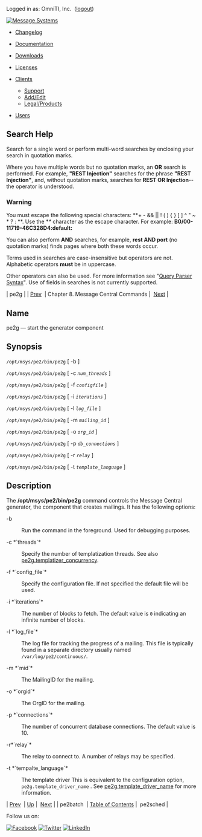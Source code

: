 Logged in as: OmniTI, Inc.  ([logout](https://support.messagesystems.com/logout.php))

[![Message Systems](https://support.messagesystems.com/images/ms-white205.png)](https://support.messagesystems.com/start.php) 

*   [Changelog](https://support.messagesystems.com/start.php?show=changelog)
*   [Documentation](https://support.messagesystems.com/docs/)
*   [Downloads](https://support.messagesystems.com/start.php)

*   [Licenses](https://support.messagesystems.com/license_summary.php)
*   <a href="">Clients</a>
    *   [Support](https://support.messagesystems.com/cs.php)
    *   [Add/Edit](https://support.messagesystems.com/edit_client.php)
    *   [Legal/Products](https://support.messagesystems.com/edit_products.php)
*   [Users](https://support.messagesystems.com/edit_customer.php)

## Search Help

Search for a single word or perform multi-word searches by enclosing your search in quotation marks.

Where you have multiple words but no quotation marks, an **OR** search is performed. For example, **"REST Injection"** searches for the phrase **"REST Injection"**, and, without quotation marks, searches for **REST OR Injection**--the operator is understood.

### Warning

You must escape the following special characters: **+ - && || ! ( ) { } [ ] ^ " ~ * ? : \**. Use the **\** character as the escape character. For example: **B0/00-11719-46C328D4\:default\:**

You can also perform **AND** searches, for example, **rest AND port** (no quotation marks) finds pages where both these words occur.

Terms used in searches are case-insensitive but operators are not. Alphabetic operators **must** be in uppercase.

Other operators can also be used. For more information see "[Query Parser Syntax](https://lucene.apache.org/core/old_versioned_docs/versions/3_0_0/queryparsersyntax.html)". Use of fields in searches is not currently supported.

| pe2g |
| [Prev](mcbatch.php)  | Chapter 8. Message Central Commands |  [Next](mcsched.php) |

<a name="mcg"></a>
## Name

pe2g — start the generator component

## Synopsis

`/opt/msys/pe2/bin/pe2g` [ -b ]

`/opt/msys/pe2/bin/pe2g` [ -c *`num_threads`* ]

`/opt/msys/pe2/bin/pe2g` [ -f *`configfile`* ]

`/opt/msys/pe2/bin/pe2g` [ -i *`iterations`* ]

`/opt/msys/pe2/bin/pe2g` [ -l *`log_file`* ]

`/opt/msys/pe2/bin/pe2g` [ -m *`mailing_id`* ]

`/opt/msys/pe2/bin/pe2g` [ -o *`org_id`* ]

`/opt/msys/pe2/bin/pe2g` [ -p *`db_connections`* ]

`/opt/msys/pe2/bin/pe2g` [ -r *`relay`* ]

`/opt/msys/pe2/bin/pe2g` [ -t *`template_language`* ]

<a name="idp2368128"></a>
## Description

The **/opt/msys/pe2/bin/pe2g** command controls the Message Central generator, the component that creates mailings. It has the following options:

<dl class="variablelist">

<dt>-b</dt>

<dd>

Run the command in the foreground. Used for debugging purposes.

</dd>

<dt>-c *`threads`*</dt>

<dd>

Specify the number of templatization threads. See also [pe2g.templatizer_concurrency](conf.mcg.templatizer_concurrency.php "pe2g.templatizer_concurrency").

</dd>

<dt>-f *`config_file`*</dt>

<dd>

Specify the configuration file. If not specified the default file will be used.

</dd>

<dt>-i *`iterations`*</dt>

<dd>

The number of blocks to fetch. The default value is `0` indicating an infinite number of blocks.

</dd>

<dt>-l *`log_file`*</dt>

<dd>

The log file for tracking the progress of a mailing. This file is typically found in a separate directory usually named `/var/log/pe2/continuous/`.

</dd>

<dt>-m *`mid`*</dt>

<dd>

The MailingID for the mailing.

</dd>

<dt>-o *`orgid`*</dt>

<dd>

The OrgID for the mailing.

</dd>

<dt>-p *`connections`*</dt>

<dd>

The number of concurrent database connections. The default value is 10.

</dd>

<dt>-r*`relay`*</dt>

<dd>

The relay to connect to. A number of relays may be specified.

</dd>

<dt>-t *`tempalte_language`*</dt>

<dd>

The template driver This is equivalent to the configuration option, `pe2g.template_driver_name` . See [pe2g.template_driver_name](conf.mcg.template_driver_name.php "pe2g.template_driver_name") for more information.

</dd>

</dl>

| [Prev](mcbatch.php)  | [Up](executable-commands.php) |  [Next](mcsched.php) |
| pe2batch  | [Table of Contents](index.php) |  pe2sched |

Follow us on:

[![Facebook](https://support.messagesystems.com/images/icon-facebook.png)](http://www.facebook.com/messagesystems) [![Twitter](https://support.messagesystems.com/images/icon-twitter.png)](http://twitter.com/#!/MessageSystems) [![LinkedIn](https://support.messagesystems.com/images/icon-linkedin.png)](http://www.linkedin.com/company/message-systems)